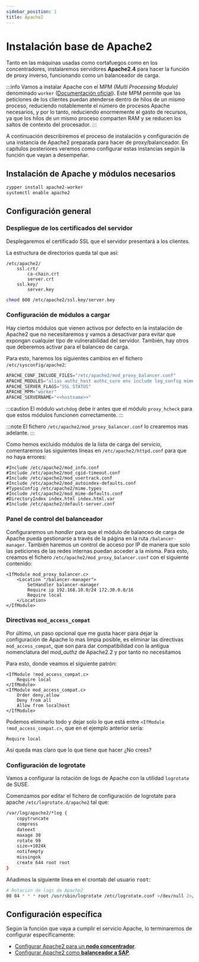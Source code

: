 ```yaml
---
sidebar_position: 1
title: Apache2
---
```


# Instalación base de Apache2
Tanto en las máquinas usadas como cortafuegos como en los concentradores, instalaremos servidores **Apache2.4** para hacer la función de proxy inverso, funcionando como un balanceador de carga.

:::info
Vamos a instalar Apache con el MPM *(Multi Processing Module)* denominado `worker` ([Documentación oficial](https://httpd.apache.org/docs/2.4/mod/worker.html)). Este MPM permite que las peticiones de los clientes puedan atenderse dentro de hilos de un mismo proceso, reduciendo notablemente el número de procesos Apache necesarios, y por lo tanto, reduciendo enormemente el gasto de recursos, ya que los hilos de un mismo proceso comparten RAM y se reducen los saltos de contexto del procesador.
:::

A continuación describiremos el proceso de instalación y configuración de una instancia de Apache2 preparada para hacer de proxy/balanceador. En capítulos posteriores veremos como configurar estas instancias según la función que vayan a desempeñar.


## Instalación de Apache y módulos necesarios
```bash
zypper install apache2-worker
systemctl enable apache2
```


## Configuración general

### Despliegue de los certificados del servidor
Desplegaremos el certificado SSL que el servidor presentará a los clientes.

La estructura de directorios queda tal que así:
```
/etc/apache2/
    ssl.crt/
        ca-chain.crt
		server.crt
    ssl.key/
        server.key
```

```bash
chmod 600 /etc/apache2/ssl.key/server.key
```


### Configuración de módulos a cargar
Hay ciertos módulos que vienen activos por defecto en la instalación de Apache2 que no necesitaremos y vamos a desactivar para evitar que expongan cualquier tipo de vulnerabilidad del servidor. También, hay otros que deberemos activar para el balanceo de carga.

Para esto, haremos los siguientes cambios en el fichero `/etc/sysconfig/apache2`:

```javascript
APACHE_CONF_INCLUDE_FILES="/etc/apache2/mod_proxy_balancer.conf"
APACHE_MODULES="alias authz_host authz_core env include log_config mime setenvif ssl reqtimeout authn_core rewrite proxy proxy_http status proxy_balancer mod_slotmem_shm lbmethod_bybusyness headers watchdog proxy_hcheck"
APACHE_SERVER_FLAGS="SSL STATUS"
APACHE_MPM="worker"
APACHE_SERVERNAME="<<hostname>>"
```

:::caution
El módulo `watchdog` debe ir antes que el módulo `proxy_hcheck` para que estos módulos funcionen correctamente.
:::

:::note
El fichero `/etc/apache2/mod_proxy_balancer.conf` lo crearemos mas adelante.
:::

Como hemos excluido módulos de la lista de carga del servicio, comentaremos las siguientes líneas en `/etc/apache2/httpd.conf` para que no haya errores:

```
#Include /etc/apache2/mod_info.conf
#Include /etc/apache2/mod_cgid-timeout.conf
#Include /etc/apache2/mod_usertrack.conf
#Include /etc/apache2/mod_autoindex-defaults.conf
#TypesConfig /etc/apache2/mime.types
#Include /etc/apache2/mod_mime-defaults.conf
#DirectoryIndex index.html index.html.var
#Include /etc/apache2/default-server.conf
```


### Panel de control del balanceador
Configuraremos un *handler* para que el módulo de balanceo de carga de Apache pueda gestionarse a través de la página en la ruta `/balancer-manager`. También haremos un control de acceso por IP de manera que solo las peticiones de las redes internas puedan acceder a la misma.
Para esto, creamos el fichero `/etc/apache2/mod_proxy_balancer.conf` con el siguiente contenido:

```apacheconf title="/etc/apache2/mod_proxy_balancer.conf"
<IfModule mod_proxy_balancer.c>
    <Location "/balancer-manager">
        SetHandler balancer-manager
        Require ip 192.168.10.0/24 172.30.0.0/16
        Require local
    </Location>
</IfModule>
```


### Directivas `mod_access_compat`

Por último, un paso opcional que me gusta hacer para dejar la configuración de Apache lo mas limpia posible, es eliminar las directivas `mod_access_compat`, que son para dar compatibilidad con la antigua nomenclatura del *mod_authz* de Apache2.2 y por tanto no necesitamos

Para esto, donde veamos el siguiente patrón:

```apacheconf
<IfModule !mod_access_compat.c>
    Require local
</IfModule>
<IfModule mod_access_compat.c>
    Order deny,allow
    Deny from all
    Allow from localhost
</IfModule>
```

Podemos eliminarlo todo y dejar solo lo que está entre `<IfModule !mod_access_compat.c>`, que en el ejemplo anterior sería:

```apacheconf
Require local
```

Así queda mas claro que lo que tiene que hacer ¿No crees?


### Configuración de logrotate

Vamos a configurar la rotación de logs de Apache con la utilidad `logrotate` de SUSE.

Comenzamos por editar el fichero de configuración de logrotate para apache `/etc/logrotate.d/apache2` tal que:

```bash title="/etc/logrotate.d/apache2"
/var/log/apache2/*log {
    copytruncate
    compress
    dateext
    maxage 30
    rotate 99
    size=+1024k
    notifempty
    missingok
    create 644 root root
}
```

Añadimos la siguiente línea en el crontab del usuario <kbd>root</kbd>:

```bash
# Rotación de logs de Apache2
00 04 * * * root /usr/sbin/logrotate /etc/logrotate.conf >/dev/null 2>/dev/null
```



## Configuración específica
Según la función que vaya a cumplir el servicio Apache, lo terminaremos de configurar específicamente:

- [Configurar Apache2 para un **nodo concentrador**](/docs/sistemas/haslb/apache2-concentrador).
- [Configurar Apache2 como **balanceador a SAP**](/docs/sistemas/haslb/apache2-balanceador-sap).